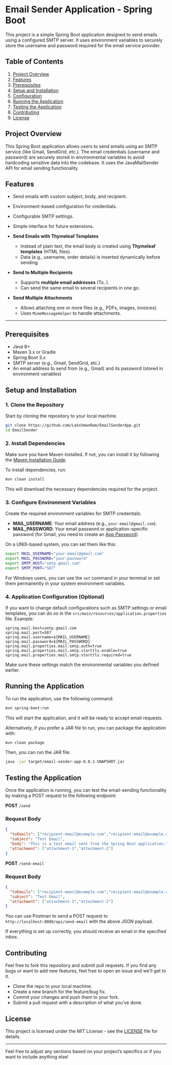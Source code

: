 
# Email Sender Application - Spring Boot

This project is a simple Spring Boot application designed to send emails using a configured SMTP server. It uses environment variables to securely store the username and password required for the email service provider.

## Table of Contents

1. [Project Overview](#project-overview)
2. [Features](#features)
3. [Prerequisites](#prerequisites)
4. [Setup and Installation](#setup-and-installation)
5. [Configuration](#configuration)
6. [Running the Application](#running-the-application)
7. [Testing the Application](#testing-the-application)
8. [Contributing](#contributing)
9. [License](#license)

## Project Overview

This Spring Boot application allows users to send emails using an SMTP service 
(like Gmail, SendGrid, etc.). The email credentials (username and password) are securely stored in environmental variables to avoid hardcoding sensitive data into the codebase. 
It uses the JavaMailSender API for email sending functionality.

## Features

* Send emails with custom subject, body, and recipient.
* Environment-based configuration for credentials.
* Configurable SMTP settings.
* Simple interface for future extensions.

* **Send Emails with Thymeleaf Templates**

    * Instead of plain text, the email body is created using **Thymeleaf templates** (HTML files).
    * Data (e.g., username, order details) is inserted dynamically before sending.

 * **Send to Multiple Recipients**

    * Supports **multiple email addresses** (To..).
    * Can send the same email to several recipients in one go.

* **Send Multiple Attachments**

    * Allows attaching one or more files (e.g., PDFs, images, invoices).
    * Uses `MimeMessageHelper` to handle attachments.

---


## Prerequisites

* Java 8+
* Maven 3.x or Gradle
* Spring Boot 3.x
* SMTP server (e.g., Gmail, SendGrid, etc.)
* An email address to send from (e.g., Gmail) and its password (stored in environment variables)
## Setup and Installation

### 1. Clone the Repository

Start by cloning the repository to your local machine.

```bash
git clone https://github.com/LakshmanRam/EmailSenderApp.git
cd EmailSender
```

### 2. Install Dependencies

Make sure you have Maven installed. If not, you can install it by following the [Maven Installation Guide](https://maven.apache.org/install.html).

To install dependencies, run:

```bash
mvn clean install
```

This will download the necessary dependencies required for the project.

### 3. Configure Environment Variables

Create the required environment variables for SMTP credentials.

* **MAIL\_USERNAME**: Your email address (e.g., `your-email@gmail.com`).
* **MAIL\_PASSWORD**: Your email password or application-specific password (for Gmail, you need to create an [App Password](https://support.google.com/accounts/answer/185833)).

[//]: # (* **SMTP\_HOST**: The SMTP server &#40;e.g., for Gmail, use `smtp.gmail.com`&#41;.)

[//]: # (* **SMTP\_PORT**: The SMTP port &#40;e.g., for Gmail, use `587` for TLS&#41;.)

On a UNIX-based system, you can set them like this:

```bash
export MAIL_USERNAME="your-email@gmail.com"
export MAIL_PASSWORD="your-password"
export SMTP_HOST="smtp.gmail.com"
export SMTP_PORT="587"
```

For Windows users, you can use the `set` command in your terminal or set them permanently in your system environment variables.

### 4. Application Configuration (Optional)

If you want to change default configurations such as SMTP settings or email templates, you can do so in the `src/main/resources/application.properties` file. Example:

```properties
spring.mail.host=smtp.gmail.com
spring.mail.port=587
spring.mail.username=${MAIL_USERNAME}
spring.mail.password=${MAIL_PASSWORD}
spring.mail.properties.mail.smtp.auth=true
spring.mail.properties.mail.smtp.starttls.enable=true
spring.mail.properties.mail.smtp.starttls.required=true
```

Make sure these settings match the environmental variables you defined earlier.

## Running the Application

To run the application, use the following command:

```bash
mvn spring-boot:run
```

This will start the application, and it will be ready to accept email requests.

Alternatively, if you prefer a JAR file to run, you can package the application with:

```bash
mvn clean package
```

Then, you can run the JAR file:

```bash
java -jar target/email-sender-app-0.0.1-SNAPSHOT.jar
```

## Testing the Application

Once the application is running, you can test the email-sending functionality by making a POST request to the following endpoint:

**POST** `/send`

### Request Body

```json
{
  "toEmails": ["recipient-email@example.com","recipient-email@example.com"],
  "subject": "Test Email",
  "body": "This is a test email sent from the Spring Boot application.",
  "attachment": ["attachment-1","attachment-2"]
}
```

**POST** `/send-email`

### Request Body

```json
{
  "toEmails": ["recipient-email@example.com","recipient-email@example.com"],
  "subject": "Test Email",
  "attachment": ["attachment-1","attachment-2"]
}
```

You can use Postman to send a POST request to `http://localhost:8080/api/send-email` with the above JSON payload.


If everything is set up correctly, you should receive an email in the specified inbox.

## Contributing

Feel free to fork this repository and submit pull requests. If you find any bugs or want to add new features, feel free to open an issue and we’ll get to it.

* Clone the repo to your local machine.
* Create a new branch for the feature/bug fix.
* Commit your changes and push them to your fork.
* Submit a pull request with a description of what you’ve done.

## License

This project is licensed under the MIT License - see the [LICENSE](LICENSE) file for details.

---

Feel free to adjust any sections based on your project’s specifics or if you want to include anything else!
